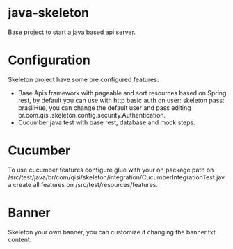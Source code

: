 # java-skeleton
Base project to start a java based api server.

# Configuration
Skeleton project have some pre configured features:
  - Base Apis framework with pageable and sort resources based on Spring rest, by default you can use with http basic auth on user: skeleton pass: brasilHue,
  you can change the default user and pass editing br.com.qisi.skeleton.config.security.Authentication.
  - Cucumber java test with base rest, database and mock steps.
# Cucumber
  To use cucumber features configure glue with your on package path on /src/test/java/br/com/qisi/skeleton/integration/CucumberIntegrationTest.java
  create all features on /src/test/resources/features.

# Banner
  Skeleton your own banner, you can customize it changing the banner.txt content.
